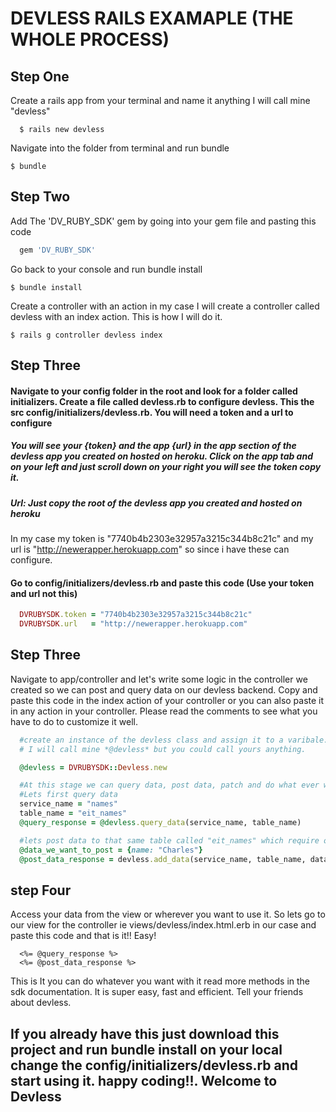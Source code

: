 # DEVLESS RAILS EXAMAPLE (THE WHOLE PROCESS)

## Step One
Create a rails app from your terminal and name it anything I will call mine "devless"
```
  $ rails new devless
```
Navigate into the folder from terminal and run bundle
```
$ bundle
```

## Step Two
Add The 'DV_RUBY_SDK' gem by going into your gem file and pasting this code
```Ruby
  gem 'DV_RUBY_SDK'
```

Go back to your console and run bundle install
```
$ bundle install
```

Create a controller with an action in my case I will create a controller called devless with an index action. This is how I will do it.

```
$ rails g controller devless index
```

## Step Three
#### Navigate to your config folder in the root and look for a folder called initializers. Create a file called devless.rb to configure devless. This the src config/initializers/devless.rb. You will need a token and a url to configure

##### You will see your {token} and the app {url} in the app section of the devless app you created on  hosted on heroku. Click on the app tab and on your left and  just scroll down on your right you will see the token copy it.
##### Url: Just copy the root of the devless app you created and hosted on heroku

In my case my token is "7740b4b2303e32957a3215c344b8c21c" and my url is "http://newerapper.herokuapp.com" so since i have these can configure.


#### Go to config/initializers/devless.rb and paste this code (Use your token and url not this)
```Ruby
  DVRUBYSDK.token = "7740b4b2303e32957a3215c344b8c21c"
  DVRUBYSDK.url   = "http://newerapper.herokuapp.com"
```

## Step Three
Navigate to app/controller and let's write some logic in the controller we created so we can post and query data on our devless backend. Copy and paste this code in the index action of your controller or you can also paste it in any action in your controller. Please read the comments to see what you have to do to customize it well.

```Ruby
  #create an instance of the devless class and assign it to a varibale.
  # I will call mine *@devless* but you could call yours anything.

  @devless = DVRUBYSDK::Devless.new

  #At this stage we can query data, post data, patch and do what ever we want to our table from here
  #Lets first query data
  service_name = "names"
  table_name = "eit_names"
  @query_response = @devless.query_data(service_name, table_name)

  #lets post data to that same table called "eit_names" which require one field ie "name"
  @data_we_want_to_post = {name: "Charles"}
  @post_data_response = devless.add_data(service_name, table_name, data_we_want_to_post)
```
## step Four
Access your data from the view or wherever you want to use it. So lets go to our view for the controller ie views/devless/index.html.erb in our case and paste this code and that is it!! Easy!
```Rails
  <%= @query_response %>
  <%= @post_data_response %>
```

This is It you can do whatever you want with it read more methods in the sdk documentation. It is super easy, fast and efficient. Tell your friends about devless.

## If you already have this just download this project and run bundle install on your local change the config/initializers/devless.rb and start using it. happy coding!!. Welcome to Devless
